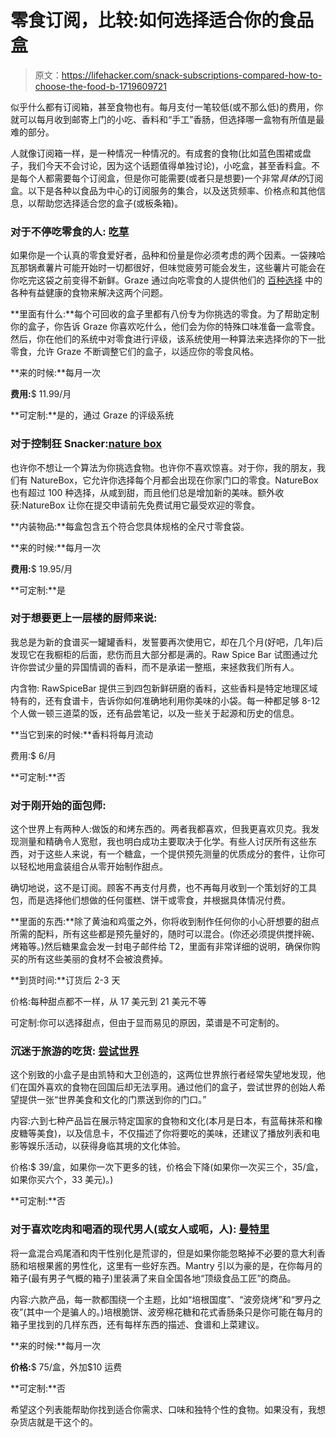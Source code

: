 # 零食订阅，比较:如何选择适合你的食品盒

> 原文：<https://lifehacker.com/snack-subscriptions-compared-how-to-choose-the-food-b-1719609721>

似乎什么都有订阅箱，甚至食物也有。每月支付一笔较低(或不那么低)的费用，你就可以每月收到邮寄上门的小吃、香料和“手工”香肠，但选择哪一盒物有所值是最难的部分。



人就像订阅箱一样，是一种情况一种情况的。有成套的食物(比如蓝色围裙或盘子，我们今天不会讨论，因为这个话题值得单独讨论)，小吃盒，甚至香料盒。不是每个人都需要每个订阅盒，但是你可能需要(或者只是想要)一个非常*具体的*订阅盒。以下是各种以食品为中心的订阅服务的集合，以及送货频率、价格点和其他信息，以帮助您选择适合您的盒子(或板条箱)。

### 对于不停吃零食的人: [吃草](https://www.graze.com/us)

如果你是一个认真的零食爱好者，品种和份量是你必须考虑的两个因素。一袋辣哈瓦那锅煮薯片可能开始时一切都很好，但味觉疲劳可能会发生，这些薯片可能会在你吃完这袋之前变得不新鲜。Graze 通过向吃零食的人提供他们的 [百种选择](https://www.graze.com/us/snacks) 中的各种有益健康的食物来解决这两个问题。

**里面有什么:**每个可回收的盒子里都有八份专为你挑选的零食。为了帮助定制你的盒子，你告诉 Graze 你喜欢吃什么，他们会为你的特殊口味准备一盒零食。然后，你在他们的系统中对零食进行评级，该系统使用一种算法来选择你的下一批零食，允许 Graze 不断调整它们的盒子，以适应你的零食风格。

**来的时候:**每月一次

**费用:**$ 11.99/月

**可定制:**是的，通过 Graze 的评级系统

### 对于控制狂 Snacker:[nature box](https://naturebox.com/)

也许你不想让一个算法为你挑选食物。也许你不喜欢惊喜。对于你，我的朋友，我们有 NatureBox，它允许你选择每个月都会出现在你家门口的零食。NatureBox 也有超过 100 种选择，从咸到甜，而且他们总是增加新的美味。额外收获:NatureBox 让你在提交申请前先免费试用它最受欢迎的零食。

**内装物品:**每盒包含五个符合您具体规格的全尺寸零食袋。

**来的时候:**每月一次

**费用:**$ 19.95/月

**可定制:**是

### 对于想要更上一层楼的厨师来说:

我总是为新的食谱买一罐罐香料，发誓要再次使用它，却在几个月(好吧，几年)后发现它在我橱柜的后面，悲伤而且大部分都是满的。Raw Spice Bar 试图通过允许你尝试少量的异国情调的香料，而不是承诺一整瓶，来拯救我们所有人。

内含物: RawSpiceBar 提供三到四包新鲜研磨的香料，这些香料是特定地理区域特有的，还有食谱卡，告诉你如何准确地利用你美味的小袋。每一种都足够 8-12 个人做一顿三道菜的饭，还有品尝笔记，以及一些关于起源和历史的信息。

**当它到来的时候:**香料将每月流动

费用:$ 6/月

**可定制:**否

### 对于刚开始的面包师:

这个世界上有两种人:做饭的和烤东西的。两者我都喜欢，但我更喜欢贝克。我发现测量和精确令人宽慰，我也明白成功主要取决于化学。有些人讨厌所有这些东西，对于这些人来说，有一个糖盒，一个提供预先测量的优质成分的套件，让你可以轻松地用盒装组合从零开始制作甜点。

确切地说，这不是订阅。顾客不再支付月费，也不再每月收到一个策划好的工具包，而是选择他们想做的任何蛋糕、饼干或零食，并根据具体情况付费。

**里面的东西:**除了黄油和鸡蛋之外，你将收到制作任何你的小心肝想要的甜点所需的配料，所有这些都是预先量好的，随时可以混合。(你还必须提供搅拌碗、烤箱等。)然后糖果盒会发一封电子邮件给 T2，里面有非常详细的说明，确保你购买的所有这些美丽的食材不会被浪费掉。

**到货时间:**订货后 2-3 天

价格:每种甜点都不一样，从 17 美元到 21 美元不等

可定制:你可以选择甜点，但由于显而易见的原因，菜谱是不可定制的。

### 沉迷于旅游的吃货: [尝试世界](http://www.trytheworld.com/)

这个别致的小盒子是由凯特和大卫创造的，这两位世界旅行者经常失望地发现，他们在国外喜欢的食物在回国后却无法享用。通过他们的盒子，尝试世界的创始人希望提供一张“世界美食和文化的门票送到你的门口。”

内容:六到七种产品旨在展示特定国家的食物和文化(本月是日本，有蓝莓抹茶和橡皮糖等美食)，以及信息卡，不仅描述了你将要吃的美味，还建议了播放列表和电影等娱乐活动，以获得身临其境的文化体验。

价格:$ 39/盒，如果你一次下更多的钱，价格会下降(如果你一次买三个，35/盒，如果你买六个，33 美元)。)

**可定制:**否

### 对于喜欢吃肉和喝酒的现代男人(或女人或呃，人): [曼特里](http://mantry.com/)

将一盒混合鸡尾酒和肉干性别化是荒谬的，但是如果你能忽略掉不必要的意大利香肠和培根果酱的男性化，这里有一些好东西。Mantry 引以为豪的是，在你每月的箱子(最有男子气概的箱子)里装满了来自全国各地“顶级食品工匠”的商品。

内容:六款产品，每一款都围绕一个主题，比如“培根国度”、“波旁烧烤”和“罗丹之夜”(其中一个是骗人的。)培根脆饼、波旁棉花糖和花式香肠条只是你可能在每月的箱子里找到的几样东西，还有每样东西的描述、食谱和上菜建议。

**来的时候:**每月一次

**价格:**$ 75/盒，外加$10 运费

**可定制:**否

希望这个列表能帮助你找到适合你需求、口味和独特个性的食物。如果没有，我想杂货店就是干这个的。